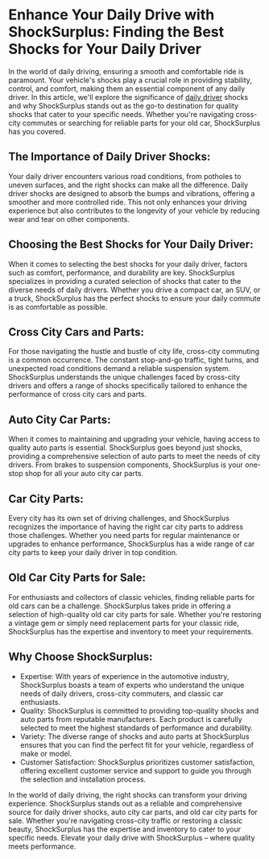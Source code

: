 <h1>Enhance Your Daily Drive with ShockSurplus: Finding the Best Shocks for Your Daily Driver</h1>

<p>In the world of daily driving, ensuring a smooth and comfortable ride is paramount. Your vehicle's shocks play a crucial role in providing stability, control, and comfort, making them an essential component of any daily driver. In this article, we'll explore the significance of <a href="https://www.shocksurplus.com">daily driver</a> shocks and why ShockSurplus stands out as the go-to destination for quality shocks that cater to your specific needs. Whether you're navigating cross-city commutes or searching for reliable parts for your old car, ShockSurplus has you covered.</p>

<h2>The Importance of Daily Driver Shocks:</h2>

<p>Your daily driver encounters various road conditions, from potholes to uneven surfaces, and the right shocks can make all the difference. Daily driver shocks are designed to absorb the bumps and vibrations, offering a smoother and more controlled ride. This not only enhances your driving experience but also contributes to the longevity of your vehicle by reducing wear and tear on other components.</p>

<h2>Choosing the Best Shocks for Your Daily Driver:</h2>

<p>When it comes to selecting the best shocks for your daily driver, factors such as comfort, performance, and durability are key. ShockSurplus specializes in providing a curated selection of shocks that cater to the diverse needs of daily drivers. Whether you drive a compact car, an SUV, or a truck, ShockSurplus has the perfect shocks to ensure your daily commute is as comfortable as possible.</p>

<h2>Cross City Cars and Parts:</h2>

<p>For those navigating the hustle and bustle of city life, cross-city commuting is a common occurrence. The constant stop-and-go traffic, tight turns, and unexpected road conditions demand a reliable suspension system. ShockSurplus understands the unique challenges faced by cross-city drivers and offers a range of shocks specifically tailored to enhance the performance of cross city cars and parts.</p>

<h2>Auto City Car Parts:</h2>

<p>When it comes to maintaining and upgrading your vehicle, having access to quality auto parts is essential. ShockSurplus goes beyond just shocks, providing a comprehensive selection of auto parts to meet the needs of city drivers. From brakes to suspension components, ShockSurplus is your one-stop shop for all your auto city car parts.</p>

<h2>Car City Parts:</h2>

<p>Every city has its own set of driving challenges, and ShockSurplus recognizes the importance of having the right car city parts to address those challenges. Whether you need parts for regular maintenance or upgrades to enhance performance, ShockSurplus has a wide range of car city parts to keep your daily driver in top condition.</p>

<h2>Old Car City Parts for Sale:</h2>

<p>For enthusiasts and collectors of classic vehicles, finding reliable parts for old cars can be a challenge. ShockSurplus takes pride in offering a selection of high-quality old car city parts for sale. Whether you're restoring a vintage gem or simply need replacement parts for your classic ride, ShockSurplus has the expertise and inventory to meet your requirements.</p>

<h2>Why Choose ShockSurplus:</h2>

<ul>
  <li>Expertise: With years of experience in the automotive industry, ShockSurplus boasts a team of experts who understand the unique needs of daily drivers, cross-city commuters, and classic car enthusiasts.</li>
  <li>Quality: ShockSurplus is committed to providing top-quality shocks and auto parts from reputable manufacturers. Each product is carefully selected to meet the highest standards of performance and durability.</li>
  <li>Variety: The diverse range of shocks and auto parts at ShockSurplus ensures that you can find the perfect fit for your vehicle, regardless of make or model.</li>
  <li>Customer Satisfaction: ShockSurplus prioritizes customer satisfaction, offering excellent customer service and support to guide you through the selection and installation process.</li>
</ul>

<p>In the world of daily driving, the right shocks can transform your driving experience. ShockSurplus stands out as a reliable and comprehensive source for daily driver shocks, auto city car parts, and old car city parts for sale. Whether you're navigating cross-city traffic or restoring a classic beauty, ShockSurplus has the expertise and inventory to cater to your specific needs. Elevate your daily drive with ShockSurplus – where quality meets performance.</p>
